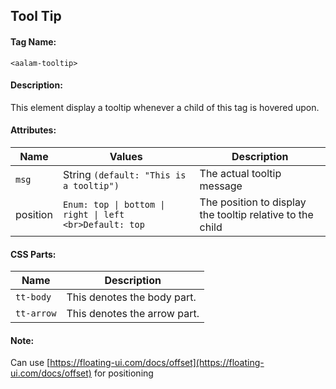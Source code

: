 ## Tool Tip
#### Tag Name:

`<aalam-tooltip>`

#### Description:

This element display a tooltip whenever a child of this tag is hovered upon.

#### Attributes:
| Name     | Values                    | Description                                                   |
|----------|---------------------------|---------------------------------------------------------------|
| `msg`      | String `(default: "This is a tooltip")` | The actual tooltip message                          |
| position | `Enum: top \| bottom \| right \| left <br>Default: top` | The position to display the tooltip relative to the child |

#### CSS Parts:
| Name     | Description                 |
|----------|-----------------------------|
| `tt-body`  | This denotes the body part. |
| `tt-arrow` | This denotes the arrow part.|

#### Note:

Can use [https://floating-ui.com/docs/offset](https://floating-ui.com/docs/offset) for positioning
